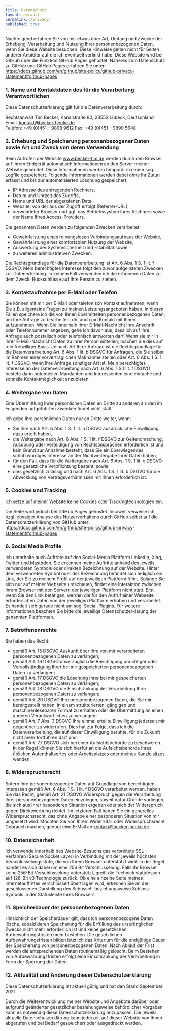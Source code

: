 ```yaml
---
title: Datenschutz
layout: default
permalink: /privacy/
published: true
---
```


Nachfolgend erfahren Sie von mir etwas über Art, Umfang und Zwecke der Erhebung, Verarbeitung und Nutzung Ihrer personenbezogenen Daten, wenn Sie diese Website besuchen. Diese Hinweise gelten nicht für Seiten anderer Anbieter auf die ich eventuell verlinkt habe. Diese Website wird bei GitHub über die Funktion GitHub Pages gehostet. Näheres zum Datenschutz zu GitHub und GitHub Pages erfahren Sie unter: <https://docs.github.com/en/github/site-policy/github-privacy-statement#github-pages>

### 1. Name und Kontaktdaten des für die Verarbeitung Verantwortlichen

Diese Datenschutzerklärung gilt für die Datenverarbeitung durch:

Rechtsanwalt Tim Becker, Kanalstraße 80, 23552 Lübeck, Deutschland\
Email: kontakt@becker-henke.de\
Telefon: +49 (0)451 – 9898 9612 Fax: +49 (0)451 – 9890 5648

### 2. Erhebung und Speicherung personenbezogener Daten sowie Art und Zweck von deren Verwendung

Beim Aufrufen der Website www.becker-tim.de werden durch den Browser auf Ihrem Endgerät automatisch Informationen an den Server meiner Website gesendet. Diese Informationen werden temporär in einem sog. Logfile gespeichert. Folgende Informationen werden dabei ohne Ihr Zutun erfasst und bis zur automatisierten Löschung gespeichert:

- IP-Adresse des anfragenden Rechners,
- Datum und Uhrzeit des Zugriffs,
- Name und URL der abgerufenen Datei,
- Website, von der aus der Zugriff erfolgt (Referrer-URL),
- verwendeter Browser und ggf. das Betriebssystem Ihres Rechners sowie der Name Ihres Access-Providers.

Die genannten Daten werden zu folgenden Zwecken verarbeitet:

- Gewährleistung eines reibungslosen Verbindungsaufbaus der Website,
- Gewährleistung einer komfortablen Nutzung der Website,
- Auswertung der Systemsicherheit und -stabilität sowie
- zu weiteren administrativen Zwecken.

Die Rechtsgrundlage für die Datenverarbeitung ist Art. 6 Abs. 1 S. 1 lit. f DSGVO. Mein berechtigtes Interesse folgt den zuvor aufgelisteten Zwecken zur Datenerhebung. In keinem Fall verwenden ich die erhobenen Daten zu dem Zweck, Rückschlüsse auf Ihre Person zu ziehen.

### 3. Kontaktaufnahme per E-Mail oder Telefon

Sie können mit mir per E-Mail oder telefonisch Kontakt aufnehmen, wenn Sie z.B. allgemeine Fragen zu meinen Leistungsangeboten haben. In diesen Fällen speichere ich die von Ihnen übermittelten personenbezogenen Daten, um Ihre Anfrage zu bearbeiten, dh. auch um Kontakt mit Ihnen aufzunehmen. Wenn Sie innerhalb Ihrer E-Mail-Nachricht Ihre Anschrift oder Telefonnummer angeben, gehe ich davon aus, dass ich auf Ihre Anfrage auch postalisch oder telefonisch antworten darf. Wenn sie mir in Ihrer E-Mail-Nachricht Daten zu Ihrer Person mitteilen, machen Sie dies auf rein freiwilliger Basis. Je nach Art Ihrer Anfrage ist die Rechtsgrundlage für die Datenverarbeitung Art. 6 Abs. 1 lit. b DSGVO für Anfragen, die Sie selbst im Rahmen einer vorvertraglichen Maßnahme stellen oder Art. 6 Abs. 1 S. 1 lit. f DSGVO, wenn Ihre Anfrage sonstiger Art ist. Mein berechtigtes Interesse an der Datenverarbeitung nach Art. 6 Abs. 1 S.1 lit. f DSGVO besteht darin potentiellen Mandanten und Interessenten eine einfache und schnelle Kontaktmöglichkeit anzubieten.

### 4. Weitergabe von Daten

Eine Übermittlung Ihrer persönlichen Daten an Dritte zu anderen als den im Folgenden aufgeführten Zwecken findet nicht statt.

Ich gebe Ihre persönlichen Daten nur an Dritte weiter, wenn:

- Sie Ihre nach Art. 6 Abs. 1 S. 1 lit. a DSGVO ausdrückliche Einwilligung dazu erteilt haben,
- die Weitergabe nach Art. 6 Abs. 1 S. 1 lit. f DSGVO zur Geltendmachung, Ausübung oder Verteidigung von Rechtsansprüchen erforderlich ist und kein Grund zur Annahme besteht, dass Sie ein überwiegendes schutzwürdiges Interesse an der Nichtweitergabe Ihrer Daten haben,
- für den Fall, dass für die Weitergabe nach Art. 6 Abs. 1 S. 1 lit. c DSGVO eine gesetzliche Verpflichtung besteht, sowie
- dies gesetzlich zulässig und nach Art. 6 Abs. 1 S. 1 lit. b DSGVO für die Abwicklung von Vertragsverhältnissen mit Ihnen erforderlich ist.

### 5. Cookies und Tracking

Ich setze auf meiner Website keine Cookies oder Trackingtechnologien ein.

Die Seite wird jedoch bei GitHub Pages gehostet. Insoweit verweise ich bzgl. etwaiger Analyse des Nutzerverhaltens durch GitHub selbst auf die Datenschutzerklärung von GitHub unter: <https://docs.github.com/en/github/site-policy/github-privacy-statement#github-pages>

### 6. Social Media Profile

Ich unterhalte auch Auftritte auf den Social-Media Plattform LinkedIn, Xing, Twitter und Mastodon. Sie erkennen meine Auftritte anhand des jeweils verwendeten Symbols oder direkten Bezeichnung auf der Website. Hinter dem verwendeten Symbol oder der Bezeichnung befindet sich lediglich ein Link, der Sie zu meinem Profil auf der jeweiligen Plattform führt. Solange Sie sich nur auf meiner Webseite umschauen, findet eine Interaktion zwischen Ihrem Browser mit den Servern der jeweiligen Plattform nicht statt. Erst wenn Sie den Link betätigen, werden die für den Aufruf einer Webseite erforderlichen Daten von der jeweiligen Plattform erhoben und verarbeitet. Es handelt sich gerade nicht um sog. Social-Plugins. Für weitere Informationen beachten Sie bitte die jeweilige Datenschutzerklärung der genannten Plattformen.

### 7. Betroffenenrechte

Sie haben das Recht:

- gemäß Art. 15 DSGVO Auskunft über Ihre von mir verarbeiteten personenbezogenen Daten zu verlangen;
- gemäß Art. 16 DSGVO unverzüglich die Berichtigung unrichtiger oder Vervollständigung Ihrer bei mir gespeicherten personenbezogenen Daten zu verlangen;
- gemäß Art. 17 DSGVO die Löschung Ihrer bei mir gespeicherten personenbezogenen Daten zu verlangen;
- gemäß Art. 18 DSGVO die Einschränkung der Verarbeitung Ihrer personenbezogenen Daten zu verlangen;
- gemäß Art. 20 DSGVO Ihre personenbezogenen Daten, die Sie mir bereitgestellt haben, in einem strukturierten, gängigen und maschinenlesebaren Format zu erhalten oder die Übermittlung an einen anderen Verantwortlichen zu verlangen;
- gemäß Art. 7 Abs. 3 DSGVO Ihre einmal erteilte Einwilligung jederzeit mir gegenüber zu widerrufen. Dies hat zur Folge, dass ich die Datenverarbeitung, die auf dieser Einwilligung beruhte, für die Zukunft nicht mehr fortführen darf und
- gemäß Art. 77 DSGVO sich bei einer Aufsichtsbehörde zu beschweren. In der Regel können Sie sich hierfür an die Aufsichtsbehörde Ihres üblichen Aufenthaltsortes oder Arbeitsplatzes oder meines Kanzleisitzes wenden.

### 8. Widerspruchsrecht

Sofern Ihre personenbezogenen Daten auf Grundlage von berechtigten Interessen gemäß Art. 6 Abs. 1 S. 1 lit. f DSGVO verarbeitet werden, haben Sie das Recht, gemäß Art. 21 DSGVO Widerspruch gegen die Verarbeitung Ihrer personenbezogenen Daten einzulegen, soweit dafür Gründe vorliegen, die sich aus Ihrer besonderen Situation ergeben oder sich der Widerspruch gegen Direktwerbung richtet. Im letzteren Fall haben Sie ein generelles Widerspruchsrecht, das ohne Angabe einer besonderen Situation von mir umgesetzt wird.
Möchten Sie von Ihrem Widerrufs- oder Widerspruchsrecht Gebrauch machen, genügt eine E-Mail an kontakt@becker-henke.de.

### 10. Datensicherheit

Ich verwende innerhalb des Website-Besuchs das verbreitete SSL-Verfahren (Secure Socket Layer) in Verbindung mit der jeweils höchsten Verschlüsselungsstufe, die von Ihrem Browser unterstützt wird. In der Regel handelt es sich dabei um eine 256 Bit Verschlüsselung. Falls Ihr Browser keine 256-Bit Verschlüsselung unterstützt, greift die Technick stattdessen auf 128-Bit v3 Technologie zurück. Ob eine einzelne Seite meines Internetauftrittes verschlüsselt übertragen wird, erkennen Sie an der geschlossenen Darstellung des Schüssel- beziehungsweise Schloss-Symbols in der Statusleiste Ihres Browsers.

### 11. Speicherdauer der personenbezogenen Daten

Hinsichtlich der Speicherdauer gilt, dass ich personenbezogene Daten lösche, sobald deren Speicherung für die Erfüllung des ursprünglichen Zwecks nicht mehr erforderlich ist und keine gesetzlichen Aufbewahrungsfristen mehr bestehen. Die gesetzlichen Aufbewahrungsfristen bilden letztlich das Kriterium für die endgültige Dauer der Speicherung von personenbezogenen Daten. Nach Ablauf der Frist werden die entsprechenden Daten routinemäßig gelöscht. Beim Bestehen von Aufbewahrungsfristen erfolgt eine Einschränkung der Verarbeitung in Form der Sperrung der Daten.

### 12. Aktualität und Änderung dieser Datenschutzerklärung

Diese Datenschutzerklärung ist aktuell gültig und hat den Stand September 2021.

Durch die Weiterentwicklung meiner Website und Angebote darüber oder aufgrund geänderter gesetzlicher beziehungsweise behördlicher Vorgaben kann es notwendig diese Datenschutzerklärung anzupassen. Die jeweils aktuelle Datenschutzerklärung kann jederzeit auf dieser Website von Ihnen abgerufen und bei Bedarf gespeichert oder ausgedruckt werden.